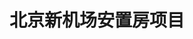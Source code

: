 ---
layout: article
id: 53
title: 北京新机场安置房项目
category: 经典案例
pic: /assets/anli/ba0d3b2b19d95237df9cb67a8a67a2d0.jpg
detail: 北京新机场安置房项目，北京大兴国际机场回迁安置房于2015年底正式开工，包括榆垡、礼贤两大组团，总建筑面积约195万平方米，包含136栋住宅楼及配套设施。其中，榆垡组团总建筑面积约160万平方米，礼贤组团总建筑面积约35万平方米，累计建设房屋1.5万套。
---